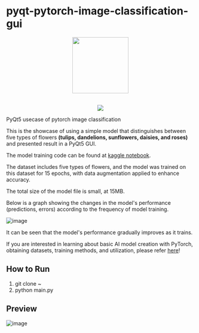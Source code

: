 # pyqt-pytorch-image-classification-gui
<div align="center">
  <img src="https://user-images.githubusercontent.com/55078043/229002952-9afe57de-b0b6-400f-9628-b8e0044d3f7b.png" width="150px" height="150px"><br/><br/>
  
  [![](https://dcbadge.vercel.app/api/server/cHekprskVE)](https://discord.gg/cHekprskVE)
</div>
PyQt5 usecase of pytorch image classification

This is the showcase of using a simple model that distinguishes between five types of flowers <b>(tulips, dandelions, sunflowers, daisies, and roses)</b> and presented result in a PyQt5 GUI.

The model training code can be found at <a href="https://www.kaggle.com/code/yoonjunggyu/pytorch-image-classification">kaggle notebook</a>.

The dataset includes five types of flowers, and the model was trained on this dataset for 15 epochs, with data augmentation applied to enhance accuracy.

The total size of the model file is small, at 15MB.

Below is a graph showing the changes in the model's performance (predictions, errors) according to the frequency of model training.

![image](https://github.com/yjg30737/pyqt-pytorch-image-classification-gui/assets/55078043/44df6e02-b0d8-4b8d-87a0-ea77fc0167ae)

It can be seen that the model's performance gradually improves as it trains.

If you are interested in learning about basic AI model creation with PyTorch, obtaining datasets, training methods, and utilization, please refer <a href="https://github.com/yjg30737/pyqt-torch-cnn-cifar10-gui.git">here</a>!

## How to Run
1. git clone ~
2. python main.py

## Preview
![image](https://github.com/yjg30737/pyqt-pytorch-image-classification-gui/assets/55078043/434dbff1-e56d-491b-9fc2-49df07f14f44)

